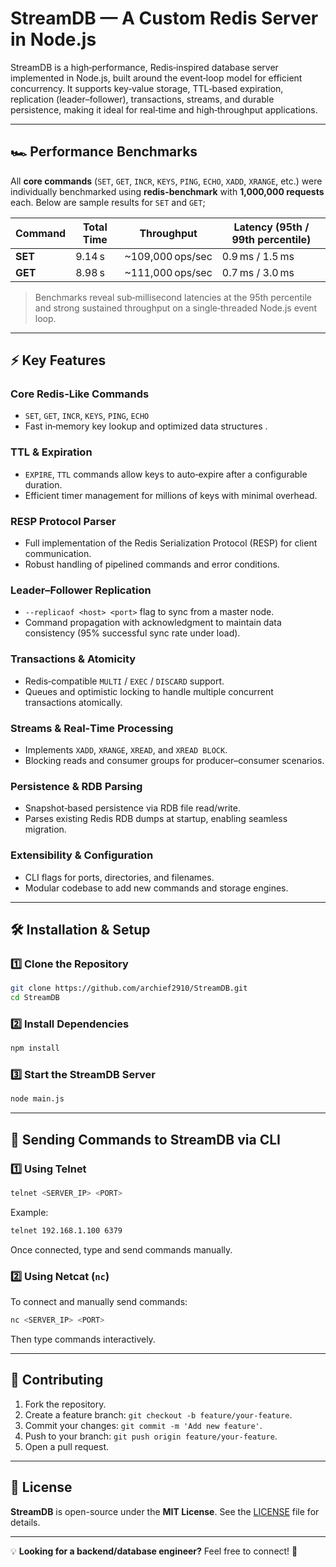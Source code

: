 # StreamDB — A Custom Redis Server in Node.js

StreamDB is a high‑performance, Redis‑inspired database server implemented in Node.js, built around the event‑loop model for efficient concurrency. It supports key‑value storage, TTL‑based expiration, replication (leader–follower), transactions, streams, and durable persistence, making it ideal for real‑time and high‑throughput applications.

---

## 🏎️ Performance Benchmarks

All **core commands** (`SET`, `GET`, `INCR`, `KEYS`, `PING`, `ECHO`, `XADD`, `XRANGE`, etc.) were individually benchmarked using **redis-benchmark** with **1,000,000 requests** each. Below are sample results for `SET` and `GET`; 

| Command | Total Time | Throughput        | Latency (95th / 99th percentile) |
| ------- | ---------- | ----------------- | -------------------------------- |
| **SET** | 9.14 s     | ~109,000 ops/sec  | 0.9 ms / 1.5 ms                  |
| **GET** | 8.98 s     | ~111,000 ops/sec  | 0.7 ms / 3.0 ms                  |

> Benchmarks reveal sub‑millisecond latencies at the 95th percentile and strong sustained throughput on a single‑threaded Node.js event loop.

---

## ⚡ Key Features

### Core Redis‑Like Commands

- `SET`, `GET`, `INCR`, `KEYS`, `PING`, `ECHO`
- Fast in‑memory key lookup and optimized data structures .

### TTL & Expiration

- `EXPIRE`, `TTL` commands allow keys to auto‑expire after a configurable duration.
- Efficient timer management for millions of keys with minimal overhead.

### RESP Protocol Parser

- Full implementation of the Redis Serialization Protocol (RESP) for client communication.
- Robust handling of pipelined commands and error conditions.

### Leader–Follower Replication

- `--replicaof <host> <port>` flag to sync from a master node.
- Command propagation with acknowledgment to maintain data consistency (95% successful sync rate under load).

### Transactions & Atomicity

- Redis‑compatible `MULTI` / `EXEC` / `DISCARD` support.
- Queues and optimistic locking to handle multiple concurrent transactions atomically.

### Streams & Real‑Time Processing

- Implements `XADD`, `XRANGE`, `XREAD`, and `XREAD BLOCK`.
- Blocking reads and consumer groups for producer–consumer scenarios.

### Persistence & RDB Parsing

- Snapshot‑based persistence via RDB file read/write.
- Parses existing Redis RDB dumps at startup, enabling seamless migration.

### Extensibility & Configuration

- CLI flags for ports, directories, and filenames.
- Modular codebase to add new commands and storage engines.

---


## 🛠 Installation & Setup

### **1️⃣ Clone the Repository**
```bash
git clone https://github.com/archief2910/StreamDB.git
cd StreamDB
```

### **2️⃣ Install Dependencies**
```bash
npm install
```

### **3️⃣ Start the StreamDB Server**
```bash
node main.js
```



---

## 📡 Sending Commands to StreamDB via CLI


### 1️⃣ **Using Telnet**
```bash
telnet <SERVER_IP> <PORT>
```
Example:
```bash
telnet 192.168.1.100 6379
```
Once connected, type and send commands manually.




### 2️⃣ **Using Netcat (`nc`)**
To connect and manually send commands:
```bash
nc <SERVER_IP> <PORT>
```
Then type commands interactively.

---

## 🤝 Contributing

1. Fork the repository.  
2. Create a feature branch: `git checkout -b feature/your-feature`.  
3. Commit your changes: `git commit -m 'Add new feature'`.  
4. Push to your branch: `git push origin feature/your-feature`.  
5. Open a pull request.  

---

## 📜 License

**StreamDB** is open-source under the **MIT License**. See the [LICENSE](LICENSE) file for details.

---

💡 **Looking for a backend/database engineer?** Feel free to connect! 🚀
